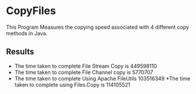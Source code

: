 # CopyFiles
This Program Measures the copying speed associated with 4 different copy methods in Java. 

## Results
* The time taken to complete File Stream Copy is 449598110
* The time taken to complete File Channel copy is 5770707
* The time taken to complete  Using Apache FileUtils 103516349
 *The time taken to complete using Files.Copy is 114105521
